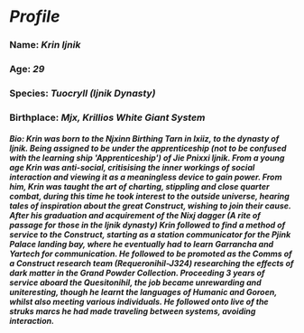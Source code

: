 # ***Profile***
### **Name:** *Krin Ijnik*
### **Age:** *29*
### **Species:** *Tuocryll (Ijnik Dynasty)*
### **Birthplace:** *Mjx, Krillios White Giant System*
##### **Bio:** *Krin was born to the Njxinn Birthing Tarn in Ixiiz, to the dynasty of Ijnik. Being assigned to be under the apprenticeship (not to be confused with the learning ship 'Apprenticeship') of Jie Pnixxi Ijnik. From a young age Krin was anti-social, critisising the inner workings of social interaction and viewing it as a meaningless device to gain power. From him, Krin was taught the art of charting, stippling and close quarter combat, during this time he took interest to the outside universe, hearing tales of inspiration about the great Construct, wishing to join their cause. After his graduation and acquirement of the Nixj dagger (A rite of passage for those in the Ijnik dynasty) Krin followed to find a method of service to the Construct, starting as a station communicator for the Pjink Palace landing bay, where he eventually had to learn Garrancha and Yartech for communication. He followed to be promoted as the Comms of a Construct research team (Requeronihil-J324) researching the effects of dark matter in the Grand Powder Collection. Proceeding 3 years of service aboard the Quesitonihil, the job became unrewarding and uniteresting, though he learnt the languages of Humanic and Goroen, whilst also meeting various individuals. He followed onto live of the struks marcs he had made traveling between systems, avoiding interaction.*
